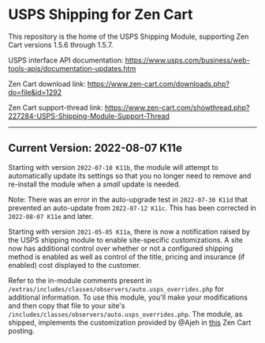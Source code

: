 # USPS Shipping for Zen Cart

This repository is the home of the USPS Shipping Module, supporting Zen Cart versions 1.5.6 through 1.5.7.

USPS interface API documentation: https://www.usps.com/business/web-tools-apis/documentation-updates.htm

Zen Cart download link: https://www.zen-cart.com/downloads.php?do=file&id=1292

Zen Cart support-thread link: https://www.zen-cart.com/showthread.php?227284-USPS-Shipping-Module-Support-Thread

--------------------

## Current Version: 2022-08-07 K11e

Starting with version `2022-07-10 K11b`, the module will attempt to automatically update its settings so that you no longer need to remove and re-install the module when a _small_ update is needed.

Note: There was an error in the auto-upgrade test in `2022-07-30 K11d` that prevented an auto-update from `2022-07-12 K11c`.  This has been corrected in `2022-08-07 K11e` and later.

Starting with version `2021-05-05 K11a`, there is now a notification raised by the USPS shipping module to enable site-specific customizations.  A site now has additional control over whether or not a configured shipping method is enabled as well as control of the title, pricing and insurance (if enabled) cost displayed to the customer.

Refer to the in-module comments present in `/extras/includes/classes/observers/auto.usps_overrides.php` for additional information.  To use this module, you'll make your modifications and then copy that file to your site's `/includes/classes/observers/auto.usps_overrides.php`.  The module, as shipped, implements the customization provided by @Ajeh in [this](https://www.zen-cart.com/showthread.php?212699-Media-Mail-restriction-mod-to-new-3-7-14-usps-module-any-help&p=1241681) Zen Cart posting.